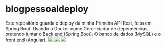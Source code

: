 # blogpessoaldeploy
Este repositório guarda o deploy da minha Primeira API Rest, feita em Spring Boot.
Usando o Docker como Gerenciador de dependências, pretendo juntar o Back end (Spring Boot),
O banco de dados (MySQL) e o front end (Angular).
<img src="https://chocolatey.org/content/packageimages/vscode-spring-boot.1.23.0.png"/>
<img src="https://p1.hiclipart.com/preview/471/247/659/verglas-icon-set-01-blackout-mysql-black-mysql-logo-png-clipart.jpg"/>
<img src="https://img.icons8.com/nolan/2x/angularjs.png"/>


